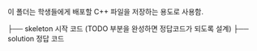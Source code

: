 이 폴더는 학생들에게 배포할 C++ 파일을 저장하는 용도로 사용함.

├── skeleton    시작 코드 (TODO 부분을 완성하면 정답코드가 되도록 설계)
├── solution    정답 코드
